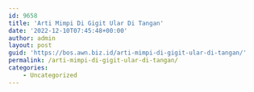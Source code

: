 ```yaml
---
id: 9658
title: 'Arti Mimpi Di Gigit Ular Di Tangan'
date: '2022-12-10T07:45:48+00:00'
author: admin
layout: post
guid: 'https://bos.awn.biz.id/arti-mimpi-di-gigit-ular-di-tangan/'
permalink: /arti-mimpi-di-gigit-ular-di-tangan/
categories:
    - Uncategorized
---
```


